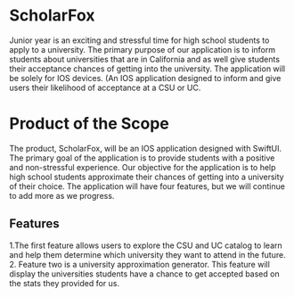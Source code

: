 # ScholarFox
Junior year is an exciting and stressful time for high school students to apply to a university. The primary purpose of our application is to inform students about universities that are in California and as well give students their acceptance chances of getting into the university. The application will be solely for IOS devices. (An IOS application designed to inform and give users their likelihood of acceptance at a CSU or UC.

# Product of the Scope
The product, ScholarFox, will be an IOS application designed with SwiftUI. The primary goal of the application is to provide students with a positive and non-stressful experience.  Our objective for the application is to help high school students approximate their chances of getting into a university of their choice. The application will have four features, but we will continue to add more as we progress.

## Features
1.The first feature allows users to explore the CSU and UC catalog to learn and help them determine which university they want to attend in the future. 
2. Feature two is a university approximation generator. This feature will display the universities students have a chance to get accepted based on the stats they provided for us.
